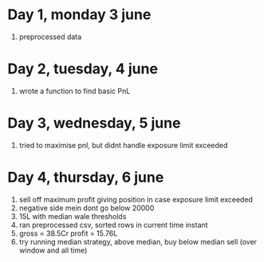 # Day 1, monday 3 june
1. preprocessed data

# Day 2, tuesday, 4 june
1. wrote a function to find basic PnL

# Day 3, wednesday, 5 june
1. tried to maximise pnl, but didnt handle exposure limit exceeded

# Day 4, thursday, 6 june
1. sell off maximum profit giving position in case exposure limit exceeded
2. negative side mein dont go below 20000
3. 15L with median wale thresholds
4. ran preprocessed csv, sorted rows in current time instant
4. gross = 38.5Cr profit = 15.76L
5. try running median strategy, above median, buy below median sell (over window and all time)